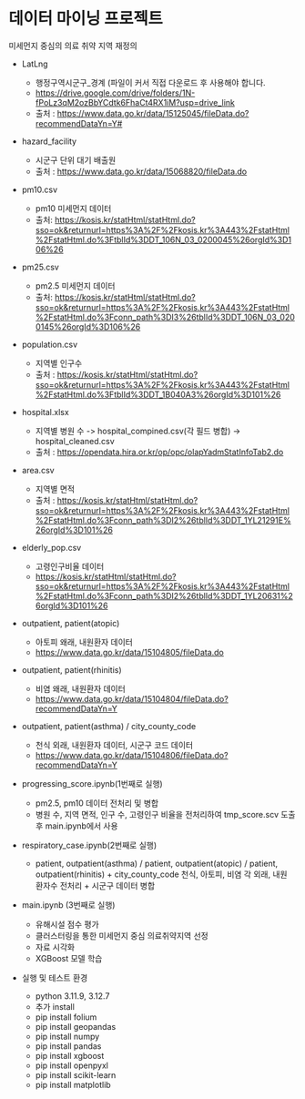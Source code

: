 # 데이터 마이닝 프로젝트
미세먼지 중심의 의료 취약 지역 재정의
* LatLng
  * 행정구역시군구_경계 (파일이 커서 직접 다운로드 후 사용해야 합니다.
  * https://drive.google.com/drive/folders/1N-fPoLz3qM2ozBbYCdtk6FhaCt4RX1iM?usp=drive_link
  * 출처 : https://www.data.go.kr/data/15125045/fileData.do?recommendDataYn=Y#
* hazard_facility
  * 시군구 단위 대기 배출원
  * 출처 : https://www.data.go.kr/data/15068820/fileData.do
* pm10.csv
  * pm10 미세먼지 데이터
  * 출처: https://kosis.kr/statHtml/statHtml.do?sso=ok&returnurl=https%3A%2F%2Fkosis.kr%3A443%2FstatHtml%2FstatHtml.do%3FtblId%3DDT_106N_03_0200045%26orgId%3D106%26
* pm25.csv
  * pm2.5 미세먼지 데이터
  * 출처: https://kosis.kr/statHtml/statHtml.do?sso=ok&returnurl=https%3A%2F%2Fkosis.kr%3A443%2FstatHtml%2FstatHtml.do%3Fconn_path%3DI3%26tblId%3DDT_106N_03_0200145%26orgId%3D106%26
* population.csv
  * 지역별 인구수
  * 출처 : https://kosis.kr/statHtml/statHtml.do?sso=ok&returnurl=https%3A%2F%2Fkosis.kr%3A443%2FstatHtml%2FstatHtml.do%3FtblId%3DDT_1B040A3%26orgId%3D101%26
* hospital.xlsx
  * 지역별 병원 수 -> hospital_compined.csv(각 필드 병합) -> hospital_cleaned.csv
  * 출처 : https://opendata.hira.or.kr/op/opc/olapYadmStatInfoTab2.do
* area.csv
  * 지역별 면적
  * 출처 : https://kosis.kr/statHtml/statHtml.do?sso=ok&returnurl=https%3A%2F%2Fkosis.kr%3A443%2FstatHtml%2FstatHtml.do%3Fconn_path%3DI2%26tblId%3DDT_1YL21291E%26orgId%3D101%26
* elderly_pop.csv
  * 고령인구비율 데이터
  * https://kosis.kr/statHtml/statHtml.do?sso=ok&returnurl=https%3A%2F%2Fkosis.kr%3A443%2FstatHtml%2FstatHtml.do%3Fconn_path%3DI2%26tblId%3DDT_1YL20631%26orgId%3D101%26
* outpatient, patient(atopic)
  * 아토피 왜래, 내원환자 데이터
  * https://www.data.go.kr/data/15104805/fileData.do
* outpatient, patient(rhinitis)
  * 비염 왜래, 내원환자 데이터
  * https://www.data.go.kr/data/15104804/fileData.do?recommendDataYn=Y
* outpatient, patient(asthma) / city_county_code
  * 천식 외래, 내원환자 데이터, 시군구 코드 데이터
  * https://www.data.go.kr/data/15104806/fileData.do?recommendDataYn=Y


* progressing_score.ipynb(1번째로 실행)
  * pm2.5, pm10 데이터 전처리 및 병합
  * 병원 수, 지역 면적, 인구 수, 고령인구 비율을 전처리하여 tmp_score.scv 도출 후 main.ipynb에서 사용
* respiratory_case.ipynb(2번째로 실행)
  * patient, outpatient(asthma) / patient, outpatient(atopic) / patient, outpatient(rhinitis) + city_county_code 천식, 아토피, 비염 각 외래, 내원 환자수 전처리 + 시군구 데이터 병합
* main.ipynb (3번째로 실행)
  * 유해시설 점수 평가
  * 클러스터링을 통한 미세먼지 중심 의료취약지역 선정
  * 자료 시각화
  * XGBoost 모델 학습
 
* 실행 및 테스트 환경
  * python 3.11.9, 3.12.7
  * 추가 install
  * pip install folium
  * pip install geopandas
  * pip install numpy
  * pip install pandas
  * pip install xgboost
  * pip install openpyxl
  * pip install scikit-learn
  * pip install matplotlib
